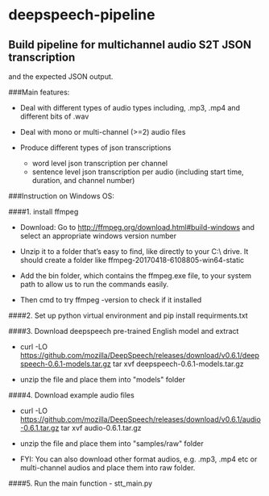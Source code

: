 # deepspeech-pipeline
## Build pipeline for multichannel audio S2T JSON transcription 
and the expected JSON output.

###Main features:
- Deal with different types of audio types including, .mp3, .mp4 
and different bits of .wav
- Deal with mono or multi-channel (>=2) audio files
- Produce different types of json transcriptions
        
     * word level json transcription per channel
     * sentence level json transcription per audio 
     (including start time, duration, and channel number)



###Instruction on Windows OS:

####1. install ffmpeg 

- Download: Go to http://ffmpeg.org/download.html#build-windows and select an appropriate windows version number
  
- Unzip it to a folder that’s easy to find, like directly to your C:\ drive. It should create a folder like ffmpeg-20170418-6108805-win64-static 
  
- Add the bin folder, which contains the ffmpeg.exe file, to your system 
path to allow us to run the commands easily.

- Then cmd to try ffmpeg -version to check if it installed 

####2. Set up python virtual environment and pip install requirments.txt

####3. Download deepspeech pre-trained English model and extract

- curl -LO https://github.com/mozilla/DeepSpeech/releases/download/v0.6.1/deepspeech-0.6.1-models.tar.gz
    tar xvf deepspeech-0.6.1-models.tar.gz

- unzip the file and place them into "models" folder

####4. Download example audio files
   
- curl -LO https://github.com/mozilla/DeepSpeech/releases/download/v0.6.1/audio-0.6.1.tar.gz
   tar xvf audio-0.6.1.tar.gz
   
- unzip the file and place them into "samples/raw" folder
   
- FYI: You can also download other format audios, e.g. .mp3, .mp4 etc or multi-channel audios and place them into raw folder.
   
####5. Run the main function - stt_main.py

   
   